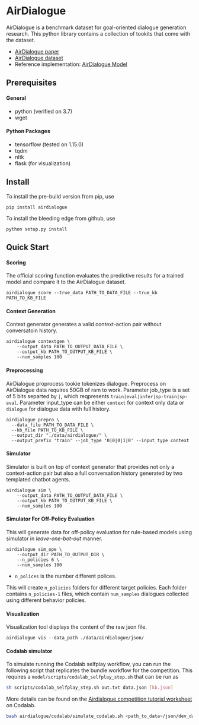 # AirDialogue
AirDialogue is a benchmark dataset for goal-oriented dialogue generation
research. This python library contains a collection of tookits that come with the dataset.
- [AirDialogue paper][paper]
- [AirDialogue dataset][data]
- Reference implementation: [AirDialogue Model][airdialogue_model]

## Prerequisites
#### General
- python (verified on 3.7)
- wget

#### Python Packages
- tensorflow (tested on 1.15.0)
- tqdm
- nltk
- flask (for visualization)

## Install
To install the pre-build version from pip, use
```
pip install airdialogue
```

To install the bleeding edge from github, use
```
python setup.py install
```

## Quick Start
#### Scoring
The official scoring function evaluates the predictive results for a trained model and compare it to the AirDialogue dataset.

```
airdialogue score --true_data PATH_TO_DATA_FILE --true_kb PATH_TO_KB_FILE
```

#### Context Generation
Context generator generates a valid context-action pair without conversatoin history.
```
airdialogue contextgen \
    --output_data PATH_TO_OUTPUT_DATA_FILE \
    --output_kb PATH_TO_OUTPUT_KB_FILE \
    --num_samples 100
```

#### Preprocessing
AirDialogue proprocess tookie tokenizes dialogue. Preprocess on AirDialogue data requires 50GB of ram to work.
Parameter job_type is a set of 5 bits separted by `|`, which reqpresents `train|eval|infer|sp-train|sp-eval`.
Parameter input_type can be either `context` for context only data or `dialogue` for dialogue data with full history.
```
airdialogue prepro \
  --data_file PATH_TO_DATA_FILE \
  --kb_file PATH_TO_KB_FILE \
  --output_dir "./data/airdialogue/" \
  --output_prefix 'train' --job_type '0|0|0|1|0' --input_type context
```

#### Simulator
Simulator is built on top of context generator that provides not only a context-action pair but also a full conversation history generated by two templated chatbot agents.
```
airdialogue sim \
    --output_data PATH_TO_OUTPUT_DATA_FILE \
    --output_kb PATH_TO_OUTPUT_KB_FILE \
    --num_samples 100
```

#### Simulator For Off-Policy Evaluation

This will generate data for off-policy evaluation for rule-based models using simulator in *leave-one-bot-out* manner.

```
airdialogue sim_ope \
    --output_dir PATH_TO_OUTPUT_DIR \
    --n_policies 6 \
    --num_samples 100
```

- `n_polices` is the number different polices.

This will create `n_policies` folders for different target policies. Each folder contains `n_policies-1` files, which contain `num_samples` dialogues collected using different behavior policies.


#### Visualization
Visualization tool displays the content of the raw json file.
```
airdialogue vis --data_path ./data/airdialogue/json/
```

#### Codalab simulator
To simulate running the Codalab selfplay workflow, you can run the following script that replicates the bundle workflow
for the competition. This requires a `model/scripts/codalab_selfplay_step.sh` that can be run as

```bash
sh scripts/codalab_selfplay_step.sh out.txt data.json [kb.json]
```

More details can be found on the [Airdialogue competition tutorial worksheet][airdialogue_tutorial] on Codalab.

```bash
bash airdialogue/codalab/simulate_codalab.sh <path_to_data>/json/dev_data.json <path_to_data>/json/dev_kb.json <model_folder>
```

[data]: https://storage.googleapis.com/airdialogue/airdialogue_data.tar.gz
[paper]: https://www.aclweb.org/anthology/D18-1419/
[airdialogue_model]: https://github.com/google/airdialogue_model
[airdialogue_tutorial]: https://worksheets.codalab.org/worksheets/0xa79833f4b3c24f4188cee7131b120a59
